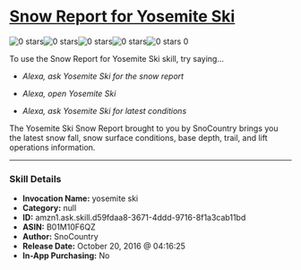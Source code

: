 # [Snow Report for Yosemite Ski](http://alexa.amazon.com/#skills/amzn1.ask.skill.d59fdaa8-3671-4ddd-9716-8f1a3cab11bd)
![0 stars](../../images/ic_star_border_black_18dp_1x.png)![0 stars](../../images/ic_star_border_black_18dp_1x.png)![0 stars](../../images/ic_star_border_black_18dp_1x.png)![0 stars](../../images/ic_star_border_black_18dp_1x.png)![0 stars](../../images/ic_star_border_black_18dp_1x.png) 0

To use the Snow Report for Yosemite Ski skill, try saying...

* *Alexa, ask Yosemite Ski for the snow report*

* *Alexa, open Yosemite Ski*

* *Alexa, ask Yosemite Ski for latest conditions*

The Yosemite Ski Snow Report brought to you by SnoCountry brings you the latest snow fall, snow surface conditions,  base depth, trail, and lift operations information.

***

### Skill Details

* **Invocation Name:** yosemite ski
* **Category:** null
* **ID:** amzn1.ask.skill.d59fdaa8-3671-4ddd-9716-8f1a3cab11bd
* **ASIN:** B01M10F6QZ
* **Author:** SnoCountry
* **Release Date:** October 20, 2016 @ 04:16:25
* **In-App Purchasing:** No
